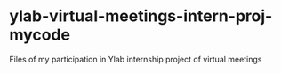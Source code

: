 # ylab-virtual-meetings-intern-proj-mycode
Files of my participation in Ylab internship project of virtual meetings
